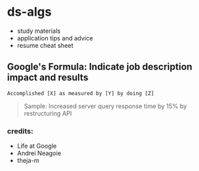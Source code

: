 # ds-algs
- study materials
- application tips and advice
- resume cheat sheet

## Google's Formula: Indicate job description impact and results
`Accomplished [X] as measured by [Y] by doing [Z]`

> Sample: Increased server query response time by 15% by restructuring API


### credits:
- Life at Google
- Andrei Neagoie
- theja-m
